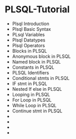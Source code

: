 # PLSQL-Tutorial
<ul>
  <li>Plsql Introduction</li>
  <li>Plsql Basic Syntax</li>
  <li>PLsql Variables</li>
  <li>Plsql Datatypes</li>
  <li>Plsql Operators</li>
  <li>Blocks in PLSQL</li>
  <li>Anonymous block in PLSQL</li>
  <li>Named block in PLSQL</li>
  <li>Constants in PLSQL</li>
  <li>PLSQL Identifiers</li>
  <li>Conditional stmts in PLSQL</li>
  <li>IF stmt in PLSQL</li>
  <li>Nested If else in PLSQL</li>
  <li>Looping in PLSQL</li>
  <li>For Loop in PLSQL</li>
  <li>While Loop in PLSQL</li>
  <li>Continue stmt in PLSQL</li>
  <li></li>
  <li></li>
  <li></li>
  <li></li>
  
</ul>
